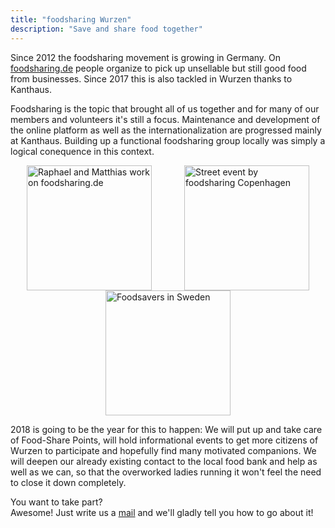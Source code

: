 ```yaml
---
title: "foodsharing Wurzen"
description: "Save and share food together"
---
```


Since 2012 the foodsharing movement is growing in Germany. On [foodsharing.de](https://foodsharing.de) people organize to pick up unsellable but still good food from businesses. Since 2017 this is also tackled in Wurzen thanks to Kanthaus.

Foodsharing is the topic that brought all of us together and for many of our members and volunteers it's still a focus. Maintenance and development of the online platform as well as the internationalization are progressed mainly at Kanthaus. Building up a functional foodsharing group locally was simply a logical conequence in this context.

<div style="display: flex; flex-wrap: wrap; justify-content: space-around;">
<img src="/pics/RaMaWork.jpg" alt="Raphael and Matthias work on foodsharing.de" width="200" />
<img src="/pics/fsCopSquare.jpg" alt="Street event by foodsharing Copenhagen" width="200" />
<img src="/pics/solikylCart.jpg" alt="Foodsavers in Sweden" width="200" />
</div>

2018 is going to be the year for this to happen: We will put up and take care of Food-Share Points, will hold informational events to get more citizens of Wurzen to participate and hopefully find many motivated companions. We will deepen our already existing contact to the local food bank and help as well as we can, so that the overworked ladies running it won't feel the need to close it down completely.

You want to take part?  
Awesome! Just write us a [mail](mailto:hello@kanthaus.online) and we'll gladly tell you how to go about it!
